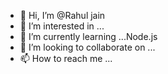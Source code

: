 - 👋 Hi, I’m @Rahul jain
- 👀 I’m interested in ...
- 🌱 I’m currently learning ...Node.js
- 💞️ I’m looking to collaborate on ...
- 📫 How to reach me ...

<!---
Rahuljainn/Rahuljainn is a ✨ special ✨ repository because its `README.md` (this file) appears on your GitHub profile.
You can click the Preview link to take a look at your changes.
--->
